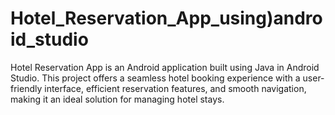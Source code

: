 # Hotel_Reservation_App_using)android_studio
Hotel Reservation App is an Android application built using Java in Android Studio. This project offers a seamless hotel booking experience with a user-friendly interface, efficient reservation features, and smooth navigation, making it an ideal solution for managing hotel stays.
